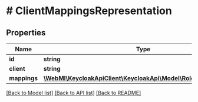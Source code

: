 # # ClientMappingsRepresentation

## Properties

Name | Type | Description | Notes
------------ | ------------- | ------------- | -------------
**id** | **string** |  | [optional]
**client** | **string** |  | [optional]
**mappings** | [**\WebMI\KeycloakApiClient\KeycloakApi\Model\RoleRepresentation[]**](RoleRepresentation.md) |  | [optional]

[[Back to Model list]](../../README.md#models) [[Back to API list]](../../README.md#endpoints) [[Back to README]](../../README.md)
